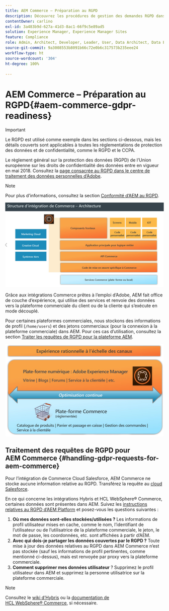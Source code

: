 ```yaml
---
title: AEM Commerce – Préparation au RGPD
description: Découvrez les procédures de gestion des demandes RGPD dans AEM Commerce et apprenez à les utiliser.
contentOwner: carlino
exl-id: 3a483b9d-627a-41d3-8ac1-66f9c5e89ad5
solution: Experience Manager, Experience Manager Sites
feature: Compliance
role: Admin, Architect, Developer, Leader, User, Data Architect, Data Engineer
source-git-commit: 9a3008553b8091b66c72e0b6c317573b235eee24
workflow-type: ht
source-wordcount: '304'
ht-degree: 100%

---
```


# AEM Commerce – Préparation au RGPD{#aem-commerce-gdpr-readiness}

>[!IMPORTANT]
>
>Le RGPD est utilisé comme exemple dans les sections ci-dessous, mais les détails couverts sont applicables à toutes les réglementations de protection des données et de confidentialité, comme le RGPD et le CCPA.

Le règlement général sur la protection des données (RGPD) de l’Union européenne sur les droits de confidentialité des données entre en vigueur en mai 2018. Consultez la [page consacrée au RGPD dans le centre de traitement des données personnelles d’Adobe](https://www.adobe.com/fr/privacy/general-data-protection-regulation.html).

>[!NOTE]
>
>Pour plus d’informations, consultez la section [Conformité d’AEM au RGPD](/help/managing/data-protection-and-privacy.md).

![screen_shot_2018-03-22at111606](assets/screen_shot_2018-03-22at111606.jpg)

Grâce aux intégrations Commerce prêtes à l’emploi d’Adobe, AEM fait office de couche d’expérience, qui utilise des services et renvoie des données vers la plateforme commerciale du client ou de la cliente qui s’exécute en mode découplé.

Pour certaines plateformes commerciales, nous stockons des informations de profil (`/home/users`) et des jetons commerciaux (pour la connexion à la plateforme commerciale) dans AEM. Pour ces cas d’utilisation, consultez la section [Traiter les requêtes de RGPD pour la plateforme AEM](/help/sites-administering/handling-gdpr-requests-for-aem-platform.md).

![screen_shot_2018-03-22at111621](assets/screen_shot_2018-03-22at111621.jpg)

## Traitement des requêtes de RGPD pour AEM Commerce {#handling-gdpr-requests-for-aem-commerce}

Pour l’intégration de Commerce Cloud Salesforce, AEM Commerce ne stocke aucune information relative au RGPD. Transférez la requête au [cloud Salesforce](https://documentation.b2c.commercecloud.salesforce.com/DOC1/index.jsp).

En ce qui concerne les intégrations Hybris et HCL WebSphere® Commerce, certaines données sont présentes dans AEM. Suivez les [instructions relatives au RGPD d’AEM Platform](/help/sites-administering/handling-gdpr-requests-for-aem-platform.md) et posez-vous les questions suivantes :

1. **Où mes données sont-elles stockées/utilisées ?** Les informations de profil utilisateur mises en cache, comme le nom, l’identifiant de l’utilisateur ou de l’utilisatrice de la plateforme commerciale, le jeton, le mot de passe, les coordonnées, etc. sont affichées à partir d’AEM.
1. **Avec qui dois-je partager les données couvertes par le RGPD ?** Toute mise à jour des données relatives au RGPD dans AEM Commerce n’est pas stockée (sauf les informations de profil pertinentes, comme mentionné ci-dessus), mais est renvoyée par proxy vers la plateforme commerciale.
1. **Comment supprimer mes données utilisateur** ? Supprimez le profil utilisateur dans AEM et supprimez la personne utilisatrice sur la plateforme commerciale.

>[!NOTE]
>
>Consultez le [wiki d’Hybris](https://wiki.hybris.com/) ou la [documentation de HCL WebSphere® Commerce](https://help.hcltechsw.com/commerce/index.html), si nécessaire.
